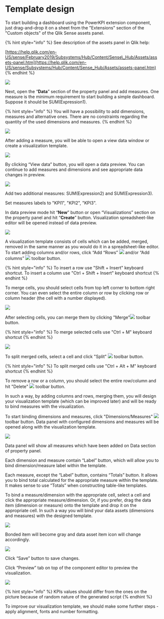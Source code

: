 # Template design

To start building a dashboard using the PowerKPI extension component, just drag-and-drop it on a sheet from the "Extensions" section of the "Custom objects" of the Qlik Sense assets panel.

{% hint style="info" %}
See description of the assets panel in Qlik help: 

[https://help.qlik.com/en-US/sense/February2019/Subsystems/Hub/Content/Sense\_Hub/Assets/assets-panel.htm](https://help.qlik.com/en-US/sense/Subsystems/Hub/Content/Sense_Hub/Assets/assets-panel.htm)
{% endhint %}

![](../.gitbook/assets/tutorial1.png)

Next, open the “**Data**” section of the property panel and add measures. One measure is the minimum requirement to start building a simple dashboard. Suppose it should be SUM\(Expression1\).

{% hint style="info" %}
You will have a possibility to add dimensions, measures and alternative ones. There are no constraints regarding the quantity of the used dimensions and measures.
{% endhint %}

![](../.gitbook/assets/tutorial2.png)

After adding a measure, you will be able to open a view data window or create a visualization template.

![](../.gitbook/assets/tutorial3.png)

By clicking “View data” button, you will open a data preview. You can continue to add measures and dimensions and see appropriate data changes in preview.

![](../.gitbook/assets/tutorial4.png)

Add two additional measures: SUM\(Expression2\) and SUM\(Expression3\). 

Set measures labels to "KPI1", "KPI2", "KPI3".

In data preview mode hit “**New**” button or open “Visualizations” section on the property panel and hit “**Create**” button. Visualization spreadsheet-like editor will be opened instead of data preview.

![](../.gitbook/assets/tutorial5.png)

A visualization template consists of cells which can be added, merged, removed in the same manner as you would do it in a spreadsheet-like editor. To start adding columns and/or rows, click “Add “Rows” ![](../.gitbook/assets/addrowbutton.png)  and/or “Add columns” ![](../.gitbook/assets/addcolumnbutton.png) toolbar button.

{% hint style="info" %}
To insert a row use "Shift + Insert" keyboard shortcut. To insert a column use "Ctrl + Shift + Insert" keyboard shortcut
{% endhint %}

To merge cells, you should select cells from top left corner to bottom right corner. You can even select the entire column or row by clicking row or column header \(the cell with a number displayed\).

![](../.gitbook/assets/tutorial6.png)

After selecting cells, you can merge them by clicking "Merge"![](../.gitbook/assets/image%20%2885%29.png) toolbar button.

{% hint style="info" %}
To merge selected cells use "Ctrl + M" keyboard shortcut 
{% endhint %}

![](../.gitbook/assets/tutroial7.png)

To split merged cells, select a cell and click "Split" ![](../.gitbook/assets/image%20%2842%29.png) toolbar button.

{% hint style="info" %}
To split merged cells use "Ctrl + Alt + M" keyboard shortcut 
{% endhint %}

To remove a row or a column, you should select the entire row/column and hit "Delete" ![](../.gitbook/assets/image%20%2846%29.png) toolbar button.

In such a way, by adding columns and rows, merging them, you will design your visualization template \(which can be improved later\) and will be ready to bind measures with the visualization.

To start binding dimensions and measures, click "Dimensions/Measures" ![](../.gitbook/assets/image%20%2874%29.png) toolbar button. Data panel with configured dimensions and measures will be opened along with the visualization template.

![](../.gitbook/assets/tutorial8.png)

Data panel will show all measures which have been added on Data section of property panel.

Each dimension and measure contain “Label” button, which will allow you to bind dimension/measure label within the template. 

Each measure, except the “Label” button, contains “Totals” button. It allows you to bind total calculated for the appropriate measure within the template. It makes sense to use “Totals” when constructing table-like templates. 

To bind a measure/dimension with the appropriate cell, select a cell and click the appropriate measure/dimension. Or, if you prefer, drag the data item \(dimension or measure\) onto the template and drop it on the appropriate cell. In such a way you will bind your data assets \(dimensions and measures\) with the designed template.

![](../.gitbook/assets/tutorial9.png)

Bonded item will become gray and data asset item icon will change accordingly.

![](../.gitbook/assets/tutorial10.png)

Click “Save” button to save changes.

Click “Preview” tab on top of the component editor to preview the visualization.

![](../.gitbook/assets/tutorial11.png)

{% hint style="info" %}
KPIs values should differ from the ones on the picture because of random nature of the generated script
{% endhint %}

To improve our visualization template, we should make some further steps - apply alignment, fonts and number formatting.

